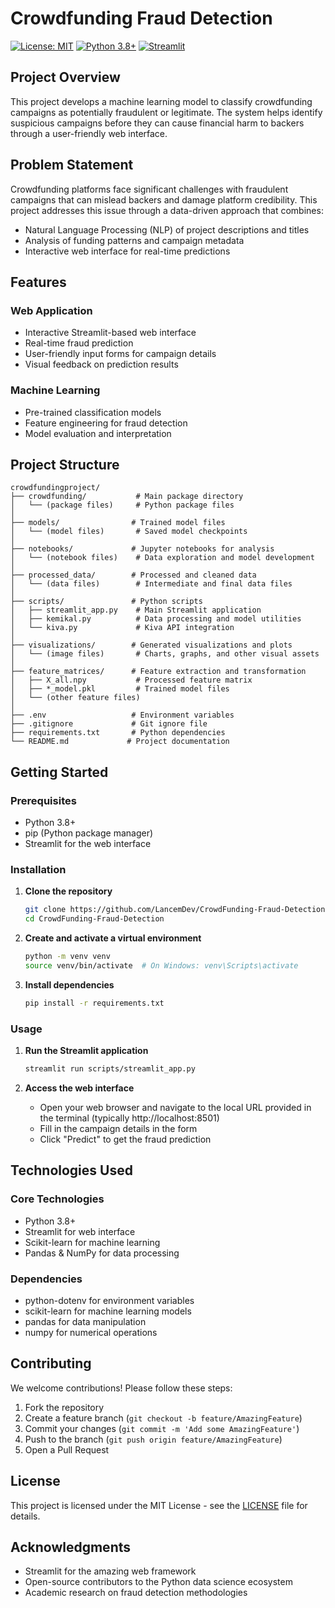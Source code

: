 # Crowdfunding Fraud Detection

[![License: MIT](https://img.shields.io/badge/License-MIT-yellow.svg)](https://opensource.org/licenses/MIT)
[![Python 3.8+](https://img.shields.io/badge/python-3.8+-blue.svg)](https://www.python.org/downloads/)
[![Streamlit](https://img.shields.io/badge/Streamlit-FF4B4B?style=flat&logo=streamlit&logoColor=white)](https://streamlit.io/)

## Project Overview
This project develops a machine learning model to classify crowdfunding campaigns as potentially fraudulent or legitimate. The system helps identify suspicious campaigns before they can cause financial harm to backers through a user-friendly web interface.

## Problem Statement
Crowdfunding platforms face significant challenges with fraudulent campaigns that can mislead backers and damage platform credibility. This project addresses this issue through a data-driven approach that combines:
- Natural Language Processing (NLP) of project descriptions and titles
- Analysis of funding patterns and campaign metadata
- Interactive web interface for real-time predictions

## Features

### Web Application
- Interactive Streamlit-based web interface
- Real-time fraud prediction
- User-friendly input forms for campaign details
- Visual feedback on prediction results

### Machine Learning
- Pre-trained classification models
- Feature engineering for fraud detection
- Model evaluation and interpretation

## Project Structure
```
crowdfundingproject/
├── crowdfunding/           # Main package directory
│   └── (package files)     # Python package files
│
├── models/                # Trained model files
│   └── (model files)       # Saved model checkpoints
│
├── notebooks/             # Jupyter notebooks for analysis
│   └── (notebook files)    # Data exploration and model development
│
├── processed_data/        # Processed and cleaned data
│   └── (data files)        # Intermediate and final data files
│
├── scripts/               # Python scripts
│   ├── streamlit_app.py    # Main Streamlit application
│   ├── kemikal.py          # Data processing and model utilities
│   └── kiva.py             # Kiva API integration
│
├── visualizations/        # Generated visualizations and plots
│   └── (image files)       # Charts, graphs, and other visual assets
│
├── feature_matrices/      # Feature extraction and transformation
│   ├── X_all.npy           # Processed feature matrix
│   ├── *_model.pkl         # Trained model files
│   └── (other feature files)
│
├── .env                   # Environment variables
├── .gitignore             # Git ignore file
├── requirements.txt       # Python dependencies
└── README.md             # Project documentation
```

## Getting Started

### Prerequisites
- Python 3.8+
- pip (Python package manager)
- Streamlit for the web interface

### Installation

1. **Clone the repository**
   ```bash
   git clone https://github.com/LancemDev/CrowdFunding-Fraud-Detection.git
   cd CrowdFunding-Fraud-Detection
   ```

2. **Create and activate a virtual environment**
   ```bash
   python -m venv venv
   source venv/bin/activate  # On Windows: venv\Scripts\activate
   ```

3. **Install dependencies**
   ```bash
   pip install -r requirements.txt
   ```

### Usage

1. **Run the Streamlit application**
   ```bash
   streamlit run scripts/streamlit_app.py
   ```

2. **Access the web interface**
   - Open your web browser and navigate to the local URL provided in the terminal (typically http://localhost:8501)
   - Fill in the campaign details in the form
   - Click "Predict" to get the fraud prediction

## Technologies Used

### Core Technologies
- Python 3.8+
- Streamlit for web interface
- Scikit-learn for machine learning
- Pandas & NumPy for data processing

### Dependencies
- python-dotenv for environment variables
- scikit-learn for machine learning models
- pandas for data manipulation
- numpy for numerical operations

## Contributing

We welcome contributions! Please follow these steps:

1. Fork the repository
2. Create a feature branch (`git checkout -b feature/AmazingFeature`)
3. Commit your changes (`git commit -m 'Add some AmazingFeature'`)
4. Push to the branch (`git push origin feature/AmazingFeature`)
5. Open a Pull Request

## License

This project is licensed under the MIT License - see the [LICENSE](LICENSE) file for details.

## Acknowledgments
- Streamlit for the amazing web framework
- Open-source contributors to the Python data science ecosystem
- Academic research on fraud detection methodologies
